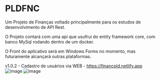 # PLDFNC
Um Projeto de Finanças voltado principalmente para os estudos de desenvolvimento de API Rest.

O Projeto contará com uma api que usufrui do entity framework core, com banco MySql rodando dentro de um docker.

O Front do aplicativo será em Windows Forms no momento, mas futuramente alcançará outras plataformas.

v1.0.2 - Cadastro de usuários via WEB - https://financpld.netlify.app
![image](https://github.com/user-attachments/assets/8cbe3fe3-2952-475a-8e5b-9f23d3de0634)
![image](https://github.com/user-attachments/assets/1447f273-ffd7-4979-a6e1-ca16d60e1998)

